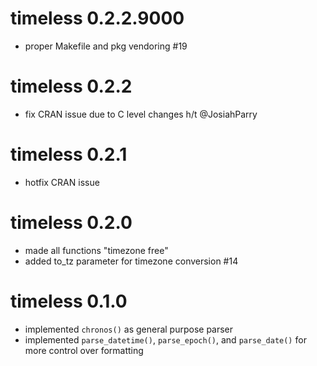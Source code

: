 # timeless 0.2.2.9000

* proper Makefile and pkg vendoring #19

# timeless 0.2.2

* fix CRAN issue due to C level changes h/t @JosiahParry

# timeless 0.2.1

* hotfix CRAN issue

# timeless 0.2.0

* made all functions "timezone free"
* added to_tz parameter for timezone conversion #14

# timeless 0.1.0

* implemented `chronos()` as general purpose parser
* implemented `parse_datetime()`, `parse_epoch()`, and `parse_date()` for more control over formatting
